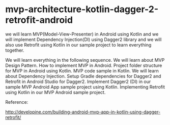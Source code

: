 # mvp-architecture-kotlin-dagger-2-retrofit-android

we will learn MVP(Model-View-Presenter) in Android using Kotlin and we will implement Dependency Injection(DI) using Dagger2 library and we will also use Retrofit using Kotlin in our sample project to learn everything together.

We will learn everything in the following sequence.
We will learn about MVP Design Pattern.
How to implement MVP in Android.
Project folder structure for MVP in Android using Kotlin.
MVP code sample in Kotlin.
We will learn about Dependency Injection.
Setup Gradle dependencies for Dagger2 and Retrofit in Android Studio for Dagger2.
Implement Dagger2 (DI) in our sample MVP Android App sample project using Kotlin.
Implementing Retrofit using Kotlin in our MVP Android sample project.

Reference:

http://developine.com/building-android-mvp-app-in-kotlin-using-dagger-retrofit/
